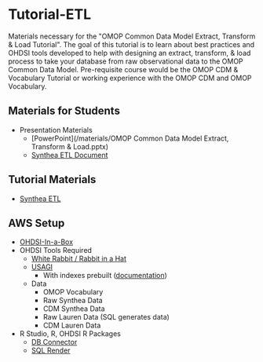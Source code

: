 # Tutorial-ETL
Materials necessary for the "OMOP Common Data Model Extract, Transform & Load Tutorial".  The goal of this tutorial is to learn about best practices and OHDSI tools developed to help with designing an extract, transform, & load process to take your database from raw observational data to the OMOP Common Data Model.  Pre-requisite course would be the OMOP CDM & Vocabulary Tutorial or working experience with the OMOP CDM and OMOP Vocabulary.

## Materials for Students

* Presentation Materials
	* [PowerPoint](/materials/OMOP Common Data Model Extract, Transform & Load.pptx)
	* [Synthea ETL Document](https://ohdsi.github.io/ETL-Synthea/)

## Tutorial Materials

* [Synthea ETL](https://github.com/OHDSI/ETL-Synthea)

## AWS Setup

* [OHDSI-In-a-Box](https://github.com/OHDSI/OHDSI-in-a-Box)
* OHDSI Tools Required
	* [White Rabbit / Rabbit in a Hat](https://github.com/OHDSI/WhiteRabbit)
	* [USAGI](https://github.com/OHDSI/Usagi)
		* With indexes prebuilt ([documentation](http://www.ohdsi.org/web/wiki/doku.php?id=documentation:software:usagi))
	* Data
		* OMOP Vocabulary
		* Raw Synthea Data
		* CDM Synthea Data
		* Raw Lauren Data (SQL generates data)
		* CDM Lauren Data
* R Studio, R, OHDSI R Packages
	* [DB Connector](https://github.com/OHDSI/DatabaseConnector)
	* [SQL Render](https://github.com/OHDSI/SqlRender)